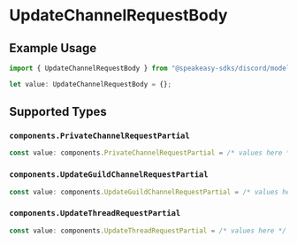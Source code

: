 # UpdateChannelRequestBody

## Example Usage

```typescript
import { UpdateChannelRequestBody } from "@speakeasy-sdks/discord/models/operations";

let value: UpdateChannelRequestBody = {};
```

## Supported Types

### `components.PrivateChannelRequestPartial`

```typescript
const value: components.PrivateChannelRequestPartial = /* values here */
```

### `components.UpdateGuildChannelRequestPartial`

```typescript
const value: components.UpdateGuildChannelRequestPartial = /* values here */
```

### `components.UpdateThreadRequestPartial`

```typescript
const value: components.UpdateThreadRequestPartial = /* values here */
```


